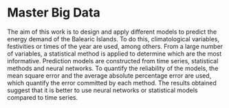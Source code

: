 # Master Big Data

The aim of this work is to design and apply different models to predict the energy demand of the Balearic Islands. To do this, climatological variables, festivities or times of the year are used, among others. From a large number of variables, a statistical method is applied to determine which are the most informative. Prediction models are constructed from time series, statistical methods and neural networks. To quantify the reliability of the models, the mean square error and the average absolute percentage error are used, which quantify the error committed by each method. The results obtained suggest that it is better to use neural networks or statistical models compared to time series.
